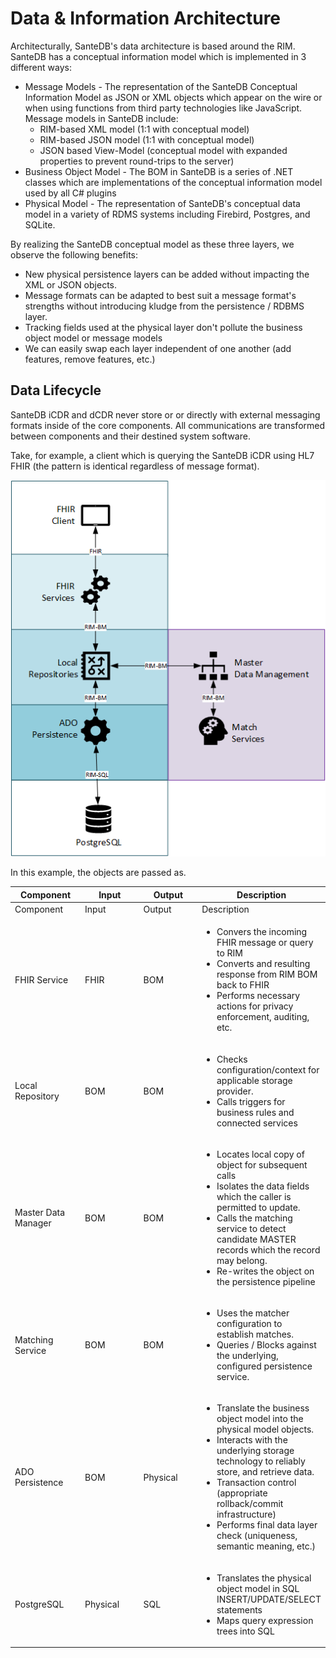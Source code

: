 # Data & Information Architecture

Architecturally, SanteDB's data architecture is based around the RIM. SanteDB has a conceptual information model which is implemented in 3 different ways:

* Message Models - The representation of the SanteDB Conceptual Information Model  as JSON or XML objects which appear on the wire or when using functions from third party technologies like JavaScript. Message models in SanteDB include:
  * RIM-based XML model (1:1 with conceptual model)
  * RIM-based JSON model (1:1 with conceptual model)
  * JSON based View-Model (conceptual model with expanded properties to prevent round-trips to the server)
* Business Object Model - The BOM in SanteDB is a series of .NET classes which are implementations of the conceptual information model used by all C# plugins
* Physical Model - The representation of SanteDB's conceptual data model in a variety of RDMS systems including Firebird, Postgres, and SQLite.&#x20;

By realizing the SanteDB conceptual model as these three layers, we observe the following benefits:

* New physical persistence layers can be added without impacting the XML or JSON objects.
* Message formats can be adapted to best suit a message format's strengths without introducing kludge  from the persistence / RDBMS layer.
* Tracking fields used at the physical layer don't pollute the business object model or message models
* We can easily swap each layer independent of one another (add features, remove features, etc.)

## Data Lifecycle

SanteDB iCDR and dCDR never store or or directly with external messaging formats inside of the core components. All communications are transformed between components and their destined system software.&#x20;

Take, for example, a client which is querying the SanteDB iCDR using HL7 FHIR (the pattern is identical regardless of message format).

![](<../../.gitbook/assets/image (322).png>)

In this example, the objects are passed as.

<table data-header-hidden><thead><tr><th width="150">Component</th><th width="150">Input</th><th width="150">Output</th><th>Description</th></tr></thead><tbody><tr><td>Component</td><td>Input</td><td>Output</td><td>Description</td></tr><tr><td>FHIR Service</td><td>FHIR</td><td>BOM</td><td><ul><li>Convers the incoming FHIR message or query to RIM</li><li>Converts and resulting response from RIM BOM back to FHIR</li><li>Performs necessary actions for privacy enforcement, auditing, etc.</li></ul></td></tr><tr><td>Local Repository</td><td>BOM</td><td>BOM</td><td><ul><li>Checks configuration/context for applicable storage provider.</li><li>Calls triggers for business rules and connected services</li></ul></td></tr><tr><td>Master Data Manager</td><td>BOM</td><td>BOM</td><td><ul><li>Locates local copy of object for subsequent calls</li><li>Isolates the data fields which the caller is permitted to update.</li><li>Calls the matching service to detect candidate MASTER records which the record may belong.</li><li>Re-writes the object on the persistence pipeline</li></ul></td></tr><tr><td>Matching Service</td><td>BOM</td><td>BOM</td><td><ul><li>Uses the matcher configuration to establish matches.</li><li>Queries / Blocks against the underlying, configured persistence service.</li></ul></td></tr><tr><td>ADO Persistence</td><td>BOM</td><td>Physical</td><td><ul><li>Translate the business object model into the physical model objects.</li><li>Interacts with the underlying storage technology to reliably store, and retrieve data.</li><li>Transaction control (appropriate rollback/commit infrastructure)</li><li>Performs final data layer check (uniqueness, semantic meaning, etc.)</li></ul></td></tr><tr><td>PostgreSQL</td><td>Physical</td><td>SQL</td><td><ul><li>Translates the physical object model in SQL INSERT/UPDATE/SELECT statements</li><li>Maps query expression trees into SQL</li></ul></td></tr></tbody></table>
